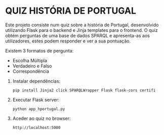 # QUIZ HISTÓRIA DE PORTUGAL
Este projeto consiste num quiz sobre a história de Portugal, desenvolvido utilizando Flask para o backend e Jinja templates para o frontend. O quiz obtém perguntas de uma base de dados SPARQL e apresenta-as aos utilizadores, estes podem responder e ver a sua pontuação.

Existem 3 formatos de pergunta: 
- Escolha Múltipla
- Verdadeiro e Falso
- Correspondência 

1. Instalar dependências:
     ```
     pip install Jinja2 click SPARQLWrapper Flask flask-cors certifi
     ```

2. Executar Flask server:
     ```
     python app_hportugal.py
     ```

3. Aceder ao quiz no browser:
    ```
    http://localhost:5000
    ```